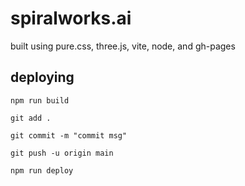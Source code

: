 # spiralworks.ai

built using pure.css, three.js, vite, node, and gh-pages

## deploying

```
npm run build
```

```
git add .
```

```
git commit -m "commit msg"
```

```
git push -u origin main
```

```
npm run deploy
```
